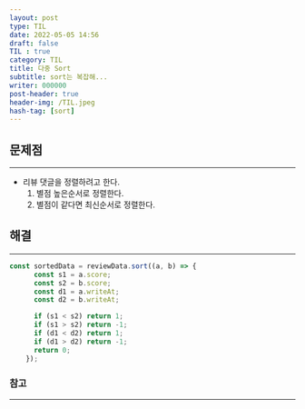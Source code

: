 ```yaml
---
layout: post
type: TIL
date: 2022-05-05 14:56
draft: false
TIL : true
category: TIL
title: 다중 Sort
subtitle: sort는 복잡해...
writer: 000000
post-header: true
header-img: /TIL.jpeg
hash-tag: [sort]
---
```


## 문제점

---

- 리뷰 댓글을 정렬하려고 한다.
    1. 별점 높은순서로 정렬한다.
    2. 별점이 같다면 최신순서로 정렬한다.

## 해결

---

```jsx
const sortedData = reviewData.sort((a, b) => {
      const s1 = a.score;
      const s2 = b.score;
      const d1 = a.writeAt;
      const d2 = b.writeAt;

      if (s1 < s2) return 1;
      if (s1 > s2) return -1;
      if (d1 < d2) return 1;
      if (d1 > d2) return -1;
      return 0;
    });
```

### 참고

---

[Array.prototype.sort() - JavaScript | MDN]:https://developer.mozilla.org/ko/docs/Web/JavaScript/Reference/Global_Objects/Array/sort